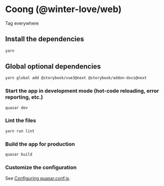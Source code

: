 # Coong (@winter-love/web)

Tag everywhere

## Install the dependencies
```bash
yarn
```

## Global optional dependencies
```bash
yarn global add @storybook/vue3@next @storybook/addon-docs@next 
```

### Start the app in development mode (hot-code reloading, error reporting, etc.)
```bash
quasar dev
```

### Lint the files
```bash
yarn run lint
```

### Build the app for production
```bash
quasar build
```

### Customize the configuration
See [Configuring quasar.conf.js](https://v2.quasar.dev/quasar-cli/quasar-conf-js).
